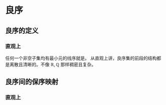 # 良序
## 良序的定义
### 直观上
任何一个非空子集均有最小元的线序就是。
从直观上讲，良序集的前段的结构都是离散且清晰的。不像 $\mathbb{R},\mathbb{Q}$ 那样稠密且复杂。

## 良序间的保序映射

### 直观上